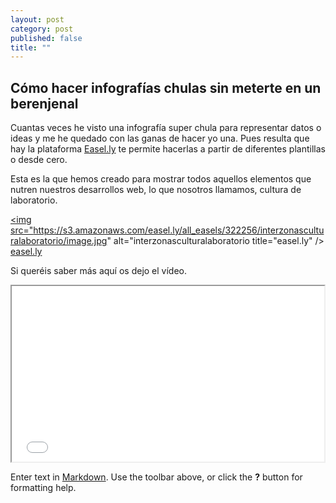 ```yaml
---
layout: post
category: post
published: false
title: ""
---
```


## Cómo hacer infografías chulas sin meterte en un berenjenal
Cuantas veces he visto una infografía super chula para representar datos o ideas y me he quedado con las ganas de hacer yo una.  Pues resulta que hay la plataforma [Easel.ly](http://www.easel.ly/ "Easel.ly") te permite hacerlas a partir de diferentes plantillas o desde cero. 

Esta es la que hemos creado para mostrar todos aquellos elementos que nutren nuestros desarrollos web, lo que nosotros llamamos, cultura de laboratorio.

<a href="https://s3.amazonaws.com/easel.ly/all_easels/322256/interzonasculturalaboratorio/image.jpg"/><img src="https://s3.amazonaws.com/easel.ly/all_easels/322256/interzonasculturalaboratorio/image.jpg" alt="interzonasculturalaboratorio title="easel.ly" /></a><br /><a href="http://easel.ly" style="text-align:left;" align="left">easel.ly</a>

Si queréis saber más aquí os dejo el vídeo.

<iframe src="//player.vimeo.com/video/37781587" width="500" height="281" webkitallowfullscreen mozallowfullscreen allowfullscreen></iframe>

Enter text in [Markdown](http://daringfireball.net/projects/markdown/). Use the toolbar above, or click the **?** button for formatting help.
